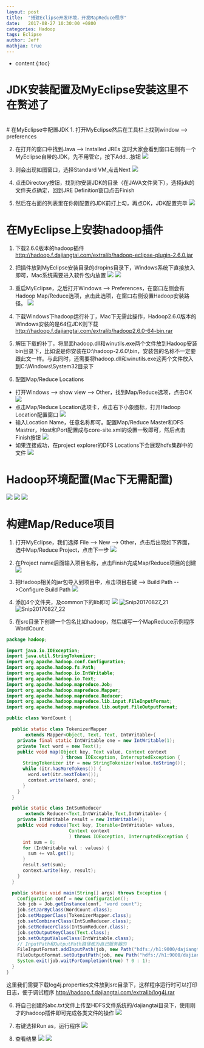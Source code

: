 ```yaml
---
layout: post
title:  "搭建Eclipse开发环境，开发MapReduce程序"
date:   2017-08-27 10:30:00 +0800
categories: Hadoop
tags: Eclipse
author: Jeff
mathjax: true
---
```


* content
{:toc}


# JDK安装配置及MyEclipse安装这里不在赘述了
<br>
# 在MyEclipse中配置JDK
1. 打开MyEclipse然后在工具栏上找到window --> preferences

2. 在打开的窗口中找到Java --> Installed JREs 这时大家会看到窗口右侧有一个MyEclipse自带的JDK，先不用管它，按下Add...按钮
![](http://ov7z79pcc.bkt.clouddn.com/15038012222066.jpg)

3. 则会出现如图窗口，选择Standard VM,点击Next
![](http://ov7z79pcc.bkt.clouddn.com/15038013123223.jpg)

4. 点击Directory按钮，找到你安装JDK的目录（在JAVA文件夹下），选择jdk的文件夹点确定，回到JRE Definition窗口点击Finish

5. 然后在右面的列表里在你刚配置的JDK前打上勾，再点OK，JDK配置完毕
![](http://ov7z79pcc.bkt.clouddn.com/15038014539847.jpg)

# 在MyEclipse上安装hadoop插件
1. 下载2.6.0版本的hadoop插件    
http://hadoop.f.dajiangtai.com/extralib/hadoop-eclipse-plugin-2.6.0.jar

2. 把插件放到MyEclipse安装目录的dropins目录下，Windows系统下直接放入即可，Mac系统需要进入软件包内放置
![](http://ov7z79pcc.bkt.clouddn.com/15038021786654.jpg)
![](http://ov7z79pcc.bkt.clouddn.com/15038022198690.jpg)

3. 重启MyEclipse，之后打开Windows --> Preferences，在窗口左侧会有Hadoop Map/Reduce选项，点击此选项，在窗口右侧设置Hadoop安装路径。
![](http://ov7z79pcc.bkt.clouddn.com/15038023306336.jpg)

4. 下载Windows下hadoop运行补丁，Mac下无需此操作，Hadoop2.6.0版本的Windows安装的是64位JDK则下载<br>
http://hadoop.f.dajiangtai.com/extralib/hadoop2.6.0-64-bin.rar

5. 解压下载的补丁，将里面hadoop.dll和winutils.exe两个文件放到Hadoop安装bin目录下，比如说是你安装在D:\hadoop-2.6.0\bin，安装包的名称不一定要跟此文一样。与此同时，还需要将hadoop.dll和winutils.exe这两个文件放入到C:\Windows\System32目录下

6. 配置Map/Reduce Locations
* 打开Windows --> show view --> Other，找到Map/Reduce选项，点击OK
![](http://ov7z79pcc.bkt.clouddn.com/15038027703061.jpg)
* 点击Map/Reduce Location选项卡，点击右下小象图标，打开Hadoop Location配置窗口
![](http://ov7z79pcc.bkt.clouddn.com/15038028928947.jpg)
* 输入Location Name，任意名称即可。配置Map/Reduce Master和DFS Mastrer，Host和Port配置成与core-site.xml的设置一致即可，然后点击Finish按钮
![](http://ov7z79pcc.bkt.clouddn.com/15038030887724.jpg)
* 如果连接成功，在project explorer的DFS Locations下会展现hdfs集群中的文件
![](http://ov7z79pcc.bkt.clouddn.com/15038031777169.jpg)

# Hadoop环境配置(Mac下无需配置)
![](http://ov7z79pcc.bkt.clouddn.com/15038033326343.jpg)
![](http://ov7z79pcc.bkt.clouddn.com/15038033448673.jpg)
![](http://ov7z79pcc.bkt.clouddn.com/15038033541701.jpg)

# 构建Map/Reduce项目
1. 打开MyEclipse，我们选择 File --> New --> Other，点击后出现如下界面，选中Map/Reduce Project，点击下一步
![](http://ov7z79pcc.bkt.clouddn.com/15038039274290.jpg)

2. 在Project name后面输入项目名称，点击Finish完成Map/Reduce项目的创建
![](http://ov7z79pcc.bkt.clouddn.com/15038039899204.jpg)

3. 把Hadoop相关的jar包导入到项目中，点击项目右键 --> Build Path -- >Configure Build Path
![](http://ov7z79pcc.bkt.clouddn.com/15038040384150.jpg)

4. 添加4个文件夹，及common下的lib即可
![](http://ov7z79pcc.bkt.clouddn.com/15038111765997.jpg)
![Snip20170827_21](http://ov7z79pcc.bkt.clouddn.com/Snip20170827_21.png)
![Snip20170827_22](http://ov7z79pcc.bkt.clouddn.com/Snip20170827_22.png)

5. 在src目录下创建一个包名比如hadoop，然后编写一个MapReduce示例程序WordCount

```java
package hadoop;

import java.io.IOException;
import java.util.StringTokenizer;
import org.apache.hadoop.conf.Configuration;
import org.apache.hadoop.fs.Path;
import org.apache.hadoop.io.IntWritable;
import org.apache.hadoop.io.Text;
import org.apache.hadoop.mapreduce.Job;
import org.apache.hadoop.mapreduce.Mapper;
import org.apache.hadoop.mapreduce.Reducer;
import org.apache.hadoop.mapreduce.lib.input.FileInputFormat;
import org.apache.hadoop.mapreduce.lib.output.FileOutputFormat;

public class WordCount {

  public static class TokenizerMapper
       extends Mapper<Object, Text, Text, IntWritable>{
    private final static IntWritable one = new IntWritable(1);
    private Text word = new Text();
    public void map(Object key, Text value, Context context
                    ) throws IOException, InterruptedException {
      StringTokenizer itr = new StringTokenizer(value.toString());
      while (itr.hasMoreTokens()) {
        word.set(itr.nextToken());
        context.write(word, one);
      }
    }
  }

  public static class IntSumReducer
       extends Reducer<Text,IntWritable,Text,IntWritable> {
    private IntWritable result = new IntWritable();
    public void reduce(Text key, Iterable<IntWritable> values,
                       Context context
                       ) throws IOException, InterruptedException {
      int sum = 0;
      for (IntWritable val : values) {
        sum += val.get();
      }
      result.set(sum);
      context.write(key, result);
    }
  }

  public static void main(String[] args) throws Exception {
    Configuration conf = new Configuration();
    Job job = Job.getInstance(conf, "word count");
    job.setJarByClass(WordCount.class);
    job.setMapperClass(TokenizerMapper.class);
    job.setCombinerClass(IntSumReducer.class);
    job.setReducerClass(IntSumReducer.class);
    job.setOutputKeyClass(Text.class);
    job.setOutputValueClass(IntWritable.class);
    // InputPath和OutputPath路径改为自己服务器的
    FileInputFormat.addInputPath(job, new Path("hdfs://h1:9000/dajiangtai/abc.txt"));
    FileOutputFormat.setOutputPath(job, new Path("hdfs://h1:9000/dajiangtai/abc-out"));
    System.exit(job.waitForCompletion(true) ? 0 : 1);
  }
}
```

这里我们需要下载log4j.properties文件放到src目录下，这样程序运行时可以打印日志，便于调试程序
http://hadoop.f.dajiangtai.com/extralib/log4j.rar

6. 将自己创建的abc.txt文件上传至HDFS文件系统的/dajiangtai目录下，使用刚才的hadoop插件即可完成各类文件的操作
![](http://ov7z79pcc.bkt.clouddn.com/15038118255798.jpg)

7. 右键选择Run as，运行程序
![](http://ov7z79pcc.bkt.clouddn.com/15038119364484.jpg)

8. 查看结果
![](http://ov7z79pcc.bkt.clouddn.com/15038120379556.jpg)
![](http://ov7z79pcc.bkt.clouddn.com/15038120575685.jpg)


